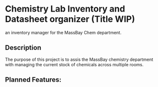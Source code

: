 # Chemistry Lab Inventory and Datasheet organizer (Title WIP)

an inventory manager for the MassBay Chem department.

## Description

The purpose of this project is to assis the MassBay chemistry department with managing the current stock of chemicals across multiple rooms. 

## Planned Features:



